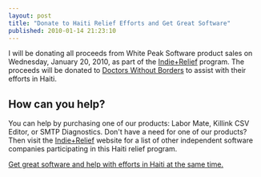 ```yaml
---
layout: post
title: "Donate to Haiti Relief Efforts and Get Great Software"
published: 2010-01-14 21:23:10
---
```

I will be donating all proceeds from White Peak Software product sales on Wednesday, January 20, 2010, as part of the [Indie+Relief](http://www.indierelief.com/) program. The proceeds will be donated to [Doctors Without Borders](http://doctorswithoutborders.org/) to assist with their efforts in Haiti.

## How can you help?

You can help by purchasing one of our products: Labor Mate, Killink CSV Editor, or SMTP Diagnostics. Don't have a need for one of our products? Then visit the [Indie+Relief](http://www.indierelief.com/) website for a list of other independent software companies participating in this Haiti relief program. 

[Get great software and help with efforts in Haiti at the same time.](http://www.indierelief.com/)

